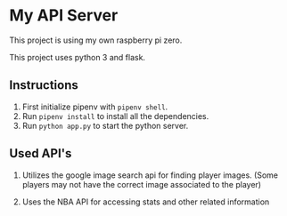 # My API Server

This project is using my own raspberry pi zero.

This project uses python 3 and flask.

## Instructions

1. First initialize pipenv with `pipenv shell`.
2. Run `pipenv install` to install all the dependencies.
3. Run `python app.py` to start the python server.

## Used API's

1. Utilizes the google image search api for finding player images.
   (Some players may not have the correct image associated to the player)

2. Uses the NBA API for accessing stats and other related information
